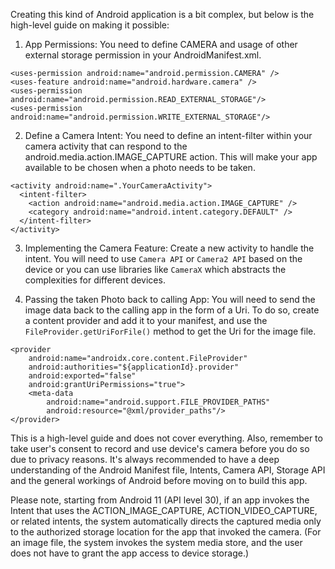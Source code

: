 Creating this kind of Android application is a bit complex, but below is the high-level guide on making it possible:

1. App Permissions: You need to define CAMERA and usage of other external storage permission in your AndroidManifest.xml.

```
<uses-permission android:name="android.permission.CAMERA" />
<uses-feature android:name="android.hardware.camera" />
<uses-permission android:name="android.permission.READ_EXTERNAL_STORAGE"/>
<uses-permission android:name="android.permission.WRITE_EXTERNAL_STORAGE"/>
```

2. Define a Camera Intent: You need to define an intent-filter within your camera activity that can respond to the android.media.action.IMAGE_CAPTURE action. This will make your app available to be chosen when a photo needs to be taken.

```
<activity android:name=".YourCameraActivity">
  <intent-filter>
    <action android:name="android.media.action.IMAGE_CAPTURE" />
    <category android:name="android.intent.category.DEFAULT" />
  </intent-filter>
</activity>
```

3. Implementing the Camera Feature: Create a new activity to handle the intent. You will need to use `Camera API` or `Camera2 API` based on the device or you can use libraries like `CameraX` which abstracts the complexities for different devices.

4. Passing the taken Photo back to calling App: You will need to send the image data back to the calling app in the form of a Uri. To do so, create a content provider and add it to your manifest, and use the `FileProvider.getUriForFile()` method to get the Uri for the image file.

```
<provider
    android:name="androidx.core.content.FileProvider"
    android:authorities="${applicationId}.provider"
    android:exported="false"
    android:grantUriPermissions="true">
    <meta-data
        android:name="android.support.FILE_PROVIDER_PATHS"
        android:resource="@xml/provider_paths"/>
</provider>
```

This is a high-level guide and does not cover everything. Also, remember to take user's consent to record and use device's camera before you do so due to privacy reasons. It's always recommended to have a deep understanding of the Android Manifest file, Intents, Camera API, Storage API and the general workings of Android before moving on to build this app.

Please note, starting from Android 11 (API level 30), if an app invokes the Intent that uses the ACTION_IMAGE_CAPTURE, ACTION_VIDEO_CAPTURE, or related intents, the system automatically directs the captured media only to the authorized storage location for the app that invoked the camera. (For an image file, the system invokes the system media store, and the user does not have to grant the app access to device storage.)